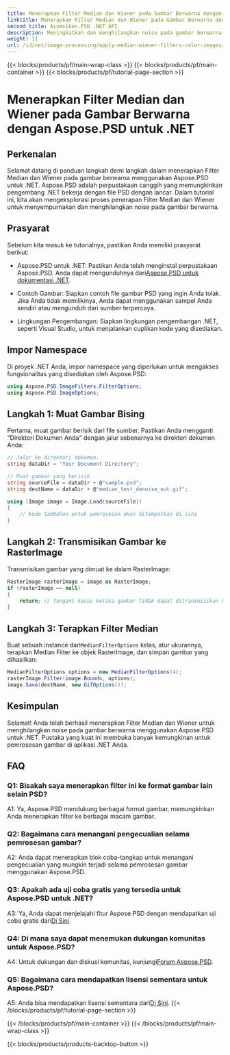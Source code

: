 ```yaml
---
title: Menerapkan Filter Median dan Wiener pada Gambar Berwarna dengan Aspose.PSD untuk .NET
linktitle: Menerapkan Filter Median dan Wiener pada Gambar Berwarna dengan Aspose.PSD untuk .NET
second_title: Asumsikan.PSD .NET API
description: Meningkatkan dan menghilangkan noise pada gambar berwarna dengan Aspose.PSD untuk .NET menggunakan Filter Median dan Wiener. Panduan langkah demi langkah untuk pemrosesan gambar yang lancar.
weight: 11
url: /id/net/image-processing/apply-median-wiener-filters-color-images/
---
```


{{< blocks/products/pf/main-wrap-class >}}
{{< blocks/products/pf/main-container >}}
{{< blocks/products/pf/tutorial-page-section >}}

# Menerapkan Filter Median dan Wiener pada Gambar Berwarna dengan Aspose.PSD untuk .NET

## Perkenalan

Selamat datang di panduan langkah demi langkah dalam menerapkan Filter Median dan Wiener pada gambar berwarna menggunakan Aspose.PSD untuk .NET. Aspose.PSD adalah perpustakaan canggih yang memungkinkan pengembang .NET bekerja dengan file PSD dengan lancar. Dalam tutorial ini, kita akan mengeksplorasi proses penerapan Filter Median dan Wiener untuk menyempurnakan dan menghilangkan noise pada gambar berwarna.

## Prasyarat

Sebelum kita masuk ke tutorialnya, pastikan Anda memiliki prasyarat berikut:

-  Aspose.PSD untuk .NET: Pastikan Anda telah menginstal perpustakaan Aspose.PSD. Anda dapat mengunduhnya dari[Aspose.PSD untuk dokumentasi .NET](https://reference.aspose.com/psd/net/).

- Contoh Gambar: Siapkan contoh file gambar PSD yang ingin Anda tolak. Jika Anda tidak memilikinya, Anda dapat menggunakan sampel Anda sendiri atau mengunduh dari sumber terpercaya.

- Lingkungan Pengembangan: Siapkan lingkungan pengembangan .NET, seperti Visual Studio, untuk menjalankan cuplikan kode yang disediakan.

## Impor Namespace

Di proyek .NET Anda, impor namespace yang diperlukan untuk mengakses fungsionalitas yang disediakan oleh Aspose.PSD:

```csharp
using Aspose.PSD.ImageFilters.FilterOptions;
using Aspose.PSD.ImageOptions;
```

## Langkah 1: Muat Gambar Bising

Pertama, muat gambar berisik dari file sumber. Pastikan Anda mengganti "Direktori Dokumen Anda" dengan jalur sebenarnya ke direktori dokumen Anda:

```csharp
// Jalur ke direktori dokumen.
string dataDir = "Your Document Directory";

// Muat gambar yang berisik
string sourceFile = dataDir + @"sample.psd";
string destName = dataDir + @"median_test_denoise_out.gif";

using (Image image = Image.Load(sourceFile))
{
    // Kode tambahan untuk pemrosesan akan ditempatkan di sini
}
```

## Langkah 2: Transmisikan Gambar ke RasterImage

Transmisikan gambar yang dimuat ke dalam RasterImage:

```csharp
RasterImage rasterImage = image as RasterImage;
if (rasterImage == null)
{
    return; // Tangani kasus ketika gambar tidak dapat ditransmisikan ke RasterImage
}
```

## Langkah 3: Terapkan Filter Median

 Buat sebuah instance dari`MedianFilterOptions` kelas, atur ukurannya, terapkan Median Filter ke objek RasterImage, dan simpan gambar yang dihasilkan:

```csharp
MedianFilterOptions options = new MedianFilterOptions(4);
rasterImage.Filter(image.Bounds, options);
image.Save(destName, new GifOptions());
```

## Kesimpulan

Selamat! Anda telah berhasil menerapkan Filter Median dan Wiener untuk menghilangkan noise pada gambar berwarna menggunakan Aspose.PSD untuk .NET. Pustaka yang kuat ini membuka banyak kemungkinan untuk pemrosesan gambar di aplikasi .NET Anda.

## FAQ

### Q1: Bisakah saya menerapkan filter ini ke format gambar lain selain PSD?

A1: Ya, Aspose.PSD mendukung berbagai format gambar, memungkinkan Anda menerapkan filter ke berbagai macam gambar.

### Q2: Bagaimana cara menangani pengecualian selama pemrosesan gambar?

A2: Anda dapat menerapkan blok coba-tangkap untuk menangani pengecualian yang mungkin terjadi selama pemrosesan gambar menggunakan Aspose.PSD.

### Q3: Apakah ada uji coba gratis yang tersedia untuk Aspose.PSD untuk .NET?

 A3: Ya, Anda dapat menjelajahi fitur Aspose.PSD dengan mendapatkan uji coba gratis dari[Di Sini](https://releases.aspose.com/).

### Q4: Di mana saya dapat menemukan dukungan komunitas untuk Aspose.PSD?

 A4: Untuk dukungan dan diskusi komunitas, kunjungi[Forum Aspose.PSD](https://forum.aspose.com/c/psd/34).

### Q5: Bagaimana cara mendapatkan lisensi sementara untuk Aspose.PSD?

 A5: Anda bisa mendapatkan lisensi sementara dari[Di Sini](https://purchase.aspose.com/temporary-license/).
{{< /blocks/products/pf/tutorial-page-section >}}

{{< /blocks/products/pf/main-container >}}
{{< /blocks/products/pf/main-wrap-class >}}

{{< blocks/products/products-backtop-button >}}
